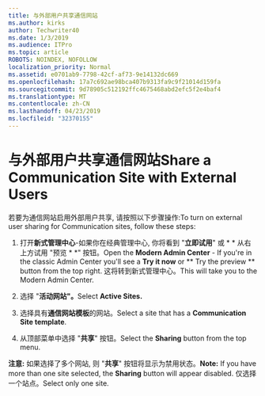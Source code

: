 ```yaml
---
title: 与外部用户共享通信网站
ms.author: kirks
author: Techwriter40
ms.date: 1/3/2019
ms.audience: ITPro
ms.topic: article
ROBOTS: NOINDEX, NOFOLLOW
localization_priority: Normal
ms.assetid: e0701ab9-7798-42cf-af73-9e14132dc669
ms.openlocfilehash: 17a7c692ae98bca407b9313fa9c9f21014d159fa
ms.sourcegitcommit: 9d78905c512192ffc4675468abd2efc5f2e4baf4
ms.translationtype: MT
ms.contentlocale: zh-CN
ms.lasthandoff: 04/23/2019
ms.locfileid: "32370155"
---
```

# <a name="share-a-communication-site-with-external-users"></a><span data-ttu-id="e4ec1-102">与外部用户共享通信网站</span><span class="sxs-lookup"><span data-stu-id="e4ec1-102">Share a Communication Site with External Users</span></span>

<span data-ttu-id="e4ec1-103">若要为通信网站启用外部用户共享, 请按照以下步骤操作:</span><span class="sxs-lookup"><span data-stu-id="e4ec1-103">To turn on external user sharing for Communication sites, follow these steps:</span></span> 
  
1. <span data-ttu-id="e4ec1-104">打开**新式管理中心**-如果你在经典管理中心, 你将看到 "**立即试用**" 或 \* \* 从右上方试用 "预览 \* \*" 按钮。</span><span class="sxs-lookup"><span data-stu-id="e4ec1-104">Open the **Modern Admin Center** - If you're in the classic Admin Center you'll see a **Try it now** or \*\* Try the preview \*\* button from the top right.</span></span> <span data-ttu-id="e4ec1-105">这将转到新式管理中心。</span><span class="sxs-lookup"><span data-stu-id="e4ec1-105">This will take you to the Modern Admin Center.</span></span> 
  
2. <span data-ttu-id="e4ec1-106">选择 "**活动网站"。**</span><span class="sxs-lookup"><span data-stu-id="e4ec1-106">Select **Active Sites.**</span></span>
  
3. <span data-ttu-id="e4ec1-107">选择具有**通信网站模板**的网站。</span><span class="sxs-lookup"><span data-stu-id="e4ec1-107">Select a site that has a **Communication Site template**.</span></span> 
  
4. <span data-ttu-id="e4ec1-108">从顶部菜单中选择 "**共享**" 按钮。</span><span class="sxs-lookup"><span data-stu-id="e4ec1-108">Select the **Sharing** button from the top menu.</span></span> 
  
 <span data-ttu-id="e4ec1-109">**注意:** 如果选择了多个网站, 则 "**共享**" 按钮将显示为禁用状态。</span><span class="sxs-lookup"><span data-stu-id="e4ec1-109">**Note:** If you have more than one site selected, the **Sharing** button will appear disabled.</span></span> <span data-ttu-id="e4ec1-110">仅选择一个站点。</span><span class="sxs-lookup"><span data-stu-id="e4ec1-110">Select only one site.</span></span> 
  

